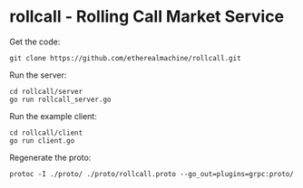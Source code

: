 # rollcall - Rolling Call Market Service

Get the code:
```
git clone https://github.com/etherealmachine/rollcall.git
```

Run the server:
```
cd rollcall/server
go run rollcall_server.go
```

Run the example client:
```
cd rollcall/client
go run client.go
```

Regenerate the proto:
```
protoc -I ./proto/ ./proto/rollcall.proto --go_out=plugins=grpc:proto/
```
